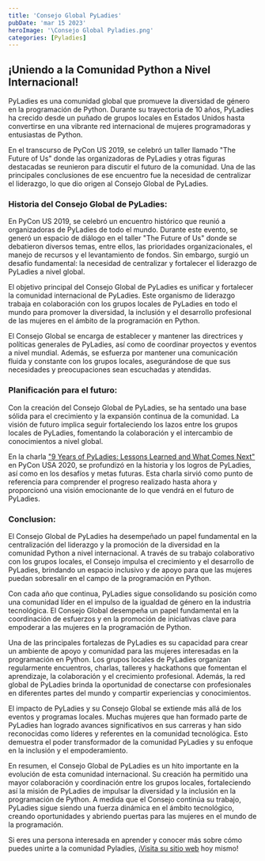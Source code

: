 ```yaml
---
title: 'Consejo Global PyLadies'
pubDate: 'mar 15 2023'
heroImage: '\Consejo Global Pyladies.png'
categories: [Pyladies]
---
```


## ¡Uniendo a la Comunidad Python a Nivel Internacional!

PyLadies es una comunidad global que promueve la diversidad de género en la programación de Python. Durante su trayectoria de 10 años, PyLadies ha crecido desde un puñado de grupos locales en Estados Unidos hasta convertirse en una vibrante red internacional de mujeres programadoras y entusiastas de Python.

En el transcurso de PyCon US 2019, se celebró un taller llamado "The Future of Us" donde las organizadoras de PyLadies y otras figuras destacadas se reunieron para discutir el futuro de la comunidad. Una de las principales conclusiones de ese encuentro fue la necesidad de centralizar el liderazgo, lo que dio origen al Consejo Global de PyLadies.

### Historia del Consejo Global de PyLadies:

En PyCon US 2019, se celebró un encuentro histórico que reunió a organizadoras de PyLadies de todo el mundo. Durante este evento, se generó un espacio de diálogo en el taller "The Future of Us" donde se debatieron diversos temas, entre ellos, las prioridades organizacionales, el manejo de recursos y el levantamiento de fondos. Sin embargo, surgió un desafío fundamental: la necesidad de centralizar y fortalecer el liderazgo de PyLadies a nivel global.

El objetivo principal del Consejo Global de PyLadies es unificar y fortalecer la comunidad internacional de PyLadies. Este organismo de liderazgo trabaja en colaboración con los grupos locales de PyLadies en todo el mundo para promover la diversidad, la inclusión y el desarrollo profesional de las mujeres en el ámbito de la programación en Python.

El Consejo Global se encarga de establecer y mantener las directrices y políticas generales de PyLadies, así como de coordinar proyectos y eventos a nivel mundial. Además, se esfuerza por mantener una comunicación fluida y constante con los grupos locales, asegurándose de que sus necesidades y preocupaciones sean escuchadas y atendidas.

### Planificación para el futuro:

Con la creación del Consejo Global de PyLadies, se ha sentado una base sólida para el crecimiento y la expansión continua de la comunidad. La visión de futuro implica seguir fortaleciendo los lazos entre los grupos locales de PyLadies, fomentando la colaboración y el intercambio de conocimientos a nivel global.

En la charla [<u>"9 Years of PyLadies: Lessons Learned and What Comes Next"</u>](https://youtu.be/KRwpY2TixAs) en PyCon USA 2020, se profundizó en la historia y los logros de PyLadies, así como en los desafíos y metas futuras. Esta charla sirvió como punto de referencia para comprender el progreso realizado hasta ahora y proporcionó una visión emocionante de lo que vendrá en el futuro de PyLadies.

### Conclusion:

El Consejo Global de PyLadies ha desempeñado un papel fundamental en la centralización del liderazgo y la promoción de la diversidad en la comunidad Python a nivel internacional. A través de su trabajo colaborativo con los grupos locales, el Consejo impulsa el crecimiento y el desarrollo de PyLadies, brindando un espacio inclusivo y de apoyo para que las mujeres puedan sobresalir en el campo de la programación en Python.

Con cada año que continua, PyLadies sigue consolidando su posición como una comunidad líder en el impulso de la igualdad de género en la industria tecnológica. El Consejo Global desempeña un papel fundamental en la coordinación de esfuerzos y en la promoción de iniciativas clave para empoderar a las mujeres en la programación de Python.

Una de las principales fortalezas de PyLadies es su capacidad para crear un ambiente de apoyo y comunidad para las mujeres interesadas en la programación en Python. Los grupos locales de PyLadies organizan regularmente encuentros, charlas, talleres y hackathons que fomentan el aprendizaje, la colaboración y el crecimiento profesional. Además, la red global de PyLadies brinda la oportunidad de conectarse con profesionales en diferentes partes del mundo y compartir experiencias y conocimientos.

El impacto de PyLadies y su Consejo Global se extiende más allá de los eventos y programas locales. Muchas mujeres que han formado parte de PyLadies han logrado avances significativos en sus carreras y han sido reconocidas como líderes y referentes en la comunidad tecnológica. Esto demuestra el poder transformador de la comunidad PyLadies y su enfoque en la inclusión y el empoderamiento.

En resumen, el Consejo Global de PyLadies es un hito importante en la evolución de esta comunidad internacional. Su creación ha permitido una mayor colaboración y coordinación entre los grupos locales, fortaleciendo así la misión de PyLadies de impulsar la diversidad y la inclusión en la programación de Python. A medida que el Consejo continúa su trabajo, PyLadies sigue siendo una fuerza dinámica en el ámbito tecnológico, creando oportunidades y abriendo puertas para las mujeres en el mundo de la programación.

Si eres una persona interesada en aprender y conocer más sobre cómo puedes unirte a la comunidad Pyladies, ¡[<u>Visita su sitio web</u>](https://pyladies.com/) hoy mismo!
